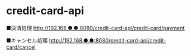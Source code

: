 # credit-card-api
■決済処理
http://192.168.●.●:8080/credit-card-api/credit-card/payment

■キャンセル処理
http://192.168.●.●:8080/credit-card-api/credit-card/cancel
